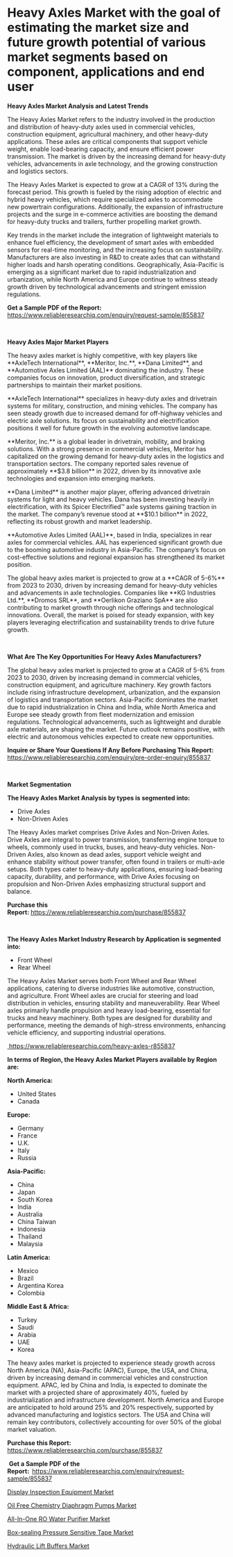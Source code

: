 <p><h1>Heavy Axles Market with the goal of estimating the market size and future growth potential of various market segments based on component, applications and end user</h1></p><p><strong>Heavy Axles Market Analysis and Latest Trends</strong></p>
<p><p>The Heavy Axles Market refers to the industry involved in the production and distribution of heavy-duty axles used in commercial vehicles, construction equipment, agricultural machinery, and other heavy-duty applications. These axles are critical components that support vehicle weight, enable load-bearing capacity, and ensure efficient power transmission. The market is driven by the increasing demand for heavy-duty vehicles, advancements in axle technology, and the growing construction and logistics sectors.</p><p>The Heavy Axles Market is expected to grow at a CAGR of 13% during the forecast period. This growth is fueled by the rising adoption of electric and hybrid heavy vehicles, which require specialized axles to accommodate new powertrain configurations. Additionally, the expansion of infrastructure projects and the surge in e-commerce activities are boosting the demand for heavy-duty trucks and trailers, further propelling market growth.</p><p>Key trends in the market include the integration of lightweight materials to enhance fuel efficiency, the development of smart axles with embedded sensors for real-time monitoring, and the increasing focus on sustainability. Manufacturers are also investing in R&D to create axles that can withstand higher loads and harsh operating conditions. Geographically, Asia-Pacific is emerging as a significant market due to rapid industrialization and urbanization, while North America and Europe continue to witness steady growth driven by technological advancements and stringent emission regulations.</p></p>
<p><strong>Get a Sample PDF of the Report:&nbsp;</strong> <a href="https://www.reliableresearchiq.com/enquiry/request-sample/855837?utm_campaign=1900&utm_medium=2&utm_source=Github&utm_content=ia&utm_term=21012025&utm_id=heavy-axles">https://www.reliableresearchiq.com/enquiry/request-sample/855837</a></p>
<p>&nbsp;</p>
<p><strong>Heavy Axles Major Market Players</strong></p>
<p><p>The heavy axles market is highly competitive, with key players like **AxleTech International**, **Meritor, Inc.**, **Dana Limited**, and **Automotive Axles Limited (AAL)** dominating the industry. These companies focus on innovation, product diversification, and strategic partnerships to maintain their market positions.</p><p>**AxleTech International** specializes in heavy-duty axles and drivetrain systems for military, construction, and mining vehicles. The company has seen steady growth due to increased demand for off-highway vehicles and electric axle solutions. Its focus on sustainability and electrification positions it well for future growth in the evolving automotive landscape.</p><p>**Meritor, Inc.** is a global leader in drivetrain, mobility, and braking solutions. With a strong presence in commercial vehicles, Meritor has capitalized on the growing demand for heavy-duty axles in the logistics and transportation sectors. The company reported sales revenue of approximately **$3.8 billion** in 2022, driven by its innovative axle technologies and expansion into emerging markets.</p><p>**Dana Limited** is another major player, offering advanced drivetrain systems for light and heavy vehicles. Dana has been investing heavily in electrification, with its Spicer Electrified™ axle systems gaining traction in the market. The company’s revenue stood at **$10.1 billion** in 2022, reflecting its robust growth and market leadership.</p><p>**Automotive Axles Limited (AAL)**, based in India, specializes in rear axles for commercial vehicles. AAL has experienced significant growth due to the booming automotive industry in Asia-Pacific. The company’s focus on cost-effective solutions and regional expansion has strengthened its market position.</p><p>The global heavy axles market is projected to grow at a **CAGR of 5-6%** from 2023 to 2030, driven by increasing demand for heavy-duty vehicles and advancements in axle technologies. Companies like **KG Industries Ltd.**, **Dromos SRL**, and **Oerlikon Graziano SpA** are also contributing to market growth through niche offerings and technological innovations. Overall, the market is poised for steady expansion, with key players leveraging electrification and sustainability trends to drive future growth.</p></p>
<p>&nbsp;</p>
<p><strong>What Are The Key Opportunities For Heavy Axles Manufacturers?</strong></p>
<p><p>The global heavy axles market is projected to grow at a CAGR of 5-6% from 2023 to 2030, driven by increasing demand in commercial vehicles, construction equipment, and agriculture machinery. Key growth factors include rising infrastructure development, urbanization, and the expansion of logistics and transportation sectors. Asia-Pacific dominates the market due to rapid industrialization in China and India, while North America and Europe see steady growth from fleet modernization and emission regulations. Technological advancements, such as lightweight and durable axle materials, are shaping the market. Future outlook remains positive, with electric and autonomous vehicles expected to create new opportunities.</p></p>
<p><strong>Inquire or Share Your Questions If Any Before Purchasing This Report:</strong> <a href="https://www.reliableresearchiq.com/enquiry/pre-order-enquiry/855837?utm_campaign=1900&utm_medium=2&utm_source=Github&utm_content=ia&utm_term=21012025&utm_id=heavy-axles">https://www.reliableresearchiq.com/enquiry/pre-order-enquiry/855837</a></p>
<p>&nbsp;</p>
<p><strong>Market Segmentation</strong></p>
<p><strong>The Heavy Axles Market Analysis by types is segmented into:</strong></p>
<p><ul><li>Drive Axles</li><li>Non-Driven Axles</li></ul></p>
<p><p>The Heavy Axles market comprises Drive Axles and Non-Driven Axles. Drive Axles are integral to power transmission, transferring engine torque to wheels, commonly used in trucks, buses, and heavy-duty vehicles. Non-Driven Axles, also known as dead axles, support vehicle weight and enhance stability without power transfer, often found in trailers or multi-axle setups. Both types cater to heavy-duty applications, ensuring load-bearing capacity, durability, and performance, with Drive Axles focusing on propulsion and Non-Driven Axles emphasizing structural support and balance.</p></p>
<p><strong>Purchase this Report:&nbsp;</strong><a href="https://www.reliableresearchiq.com/purchase/855837?utm_campaign=1900&utm_medium=2&utm_source=Github&utm_content=ia&utm_term=21012025&utm_id=heavy-axles">https://www.reliableresearchiq.com/purchase/855837</a></p>
<p>&nbsp;</p>
<p><strong>The Heavy Axles Market Industry Research by Application is segmented into:</strong></p>
<p><ul><li>Front Wheel</li><li>Rear Wheel</li></ul></p>
<p><p>The Heavy Axles Market serves both Front Wheel and Rear Wheel applications, catering to diverse industries like automotive, construction, and agriculture. Front Wheel axles are crucial for steering and load distribution in vehicles, ensuring stability and maneuverability. Rear Wheel axles primarily handle propulsion and heavy load-bearing, essential for trucks and heavy machinery. Both types are designed for durability and performance, meeting the demands of high-stress environments, enhancing vehicle efficiency, and supporting industrial operations.</p></p>
<p><a href="https://www.reliableresearchiq.com/heavy-axles-r855837?utm_campaign=1900&utm_medium=2&utm_source=Github&utm_content=ia&utm_term=21012025&utm_id=heavy-axles">&nbsp;https://www.reliableresearchiq.com/heavy-axles-r855837</a></p>
<p><strong>In terms of Region, the Heavy Axles Market Players available by Region are:</strong></p>
<p>
    <p> <strong> North America: </strong>
        <ul>
            <li>United States</li>
            <li>Canada</li>
        </ul>
        </p> 
    <p> <strong> Europe: </strong>
        <ul>
            <li>Germany</li>
            <li>France</li>
            <li>U.K.</li>
            <li>Italy</li>
            <li>Russia</li>
        </ul>
        </p> 
    <p> <strong> Asia-Pacific: </strong>
        <ul>
            <li>China</li>
            <li>Japan</li>
            <li>South Korea</li>
            <li>India</li>
            <li>Australia</li>
            <li>China Taiwan</li>
            <li>Indonesia</li>
            <li>Thailand</li>
            <li>Malaysia</li>
        </ul>
        </p> 
    <p> <strong> Latin America: </strong>
        <ul>
            <li>Mexico</li>
            <li>Brazil</li>
            <li>Argentina Korea</li>
            <li>Colombia</li>
        </ul>
        </p> 
    <p> <strong> Middle East & Africa: </strong>
        <ul>
            <li>Turkey</li>
            <li>Saudi</li>
            <li>Arabia</li>
            <li>UAE</li>
            <li>Korea</li>
        </ul>
    </p>
    </p>
<p><p>The heavy axles market is projected to experience steady growth across North America (NA), Asia-Pacific (APAC), Europe, the USA, and China, driven by increasing demand in commercial vehicles and construction equipment. APAC, led by China and India, is expected to dominate the market with a projected share of approximately 40%, fueled by industrialization and infrastructure development. North America and Europe are anticipated to hold around 25% and 20% respectively, supported by advanced manufacturing and logistics sectors. The USA and China will remain key contributors, collectively accounting for over 50% of the global market valuation.</p></p>
<p><strong>Purchase this Report: </strong><a href="https://www.reliableresearchiq.com/purchase/855837?utm_campaign=1900&utm_medium=2&utm_source=Github&utm_content=ia&utm_term=21012025&utm_id=heavy-axles">https://www.reliableresearchiq.com/purchase/855837</a></p>
<p>&nbsp;<strong>Get a Sample PDF of the Report:&nbsp;&nbsp;</strong><a href="https://www.reliableresearchiq.com/enquiry/request-sample/855837?utm_campaign=1900&utm_medium=2&utm_source=Github&utm_content=ia&utm_term=21012025&utm_id=heavy-axles">https://www.reliableresearchiq.com/enquiry/request-sample/855837</a></p>
<p><strong></strong></p>
<p><p><a href="https://www.linkedin.com/pulse/display-inspection-equipment-market-size-share-analysis-growth-s7fdf?utm_campaign=1900&utm_medium=2&utm_source=Github&utm_content=ia&utm_term=21012025&utm_id=heavy-axles">Display Inspection Equipment Market</a></p><p><a href="https://www.linkedin.com/pulse/projected-growth-oil-free-chemistry-diaphragm-pumps-qh7ic?utm_campaign=1900&utm_medium=2&utm_source=Github&utm_content=ia&utm_term=21012025&utm_id=heavy-axles">Oil Free Chemistry Diaphragm Pumps Market</a></p><p><a href="https://www.linkedin.com/pulse/all-in-one-ro-water-purifier-market-report-2025-2032-challenges-xwrtf?utm_campaign=1900&utm_medium=2&utm_source=Github&utm_content=ia&utm_term=21012025&utm_id=heavy-axles">All-In-One RO Water Purifier Market</a></p><p><a href="https://www.linkedin.com/pulse/market-drivers-projections-box-sealing-pressure-sensitive-tape-flhoc?utm_campaign=1900&utm_medium=2&utm_source=Github&utm_content=ia&utm_term=21012025&utm_id=heavy-axles">Box-sealing Pressure Sensitive Tape Market</a></p><p><a href="https://www.linkedin.com/pulse/market-analysis-indicates-hydraulic-lift-buffers-size-growing-ngy6f?utm_campaign=1900&utm_medium=2&utm_source=Github&utm_content=ia&utm_term=21012025&utm_id=heavy-axles">Hydraulic Lift Buffers Market</a></p></p>